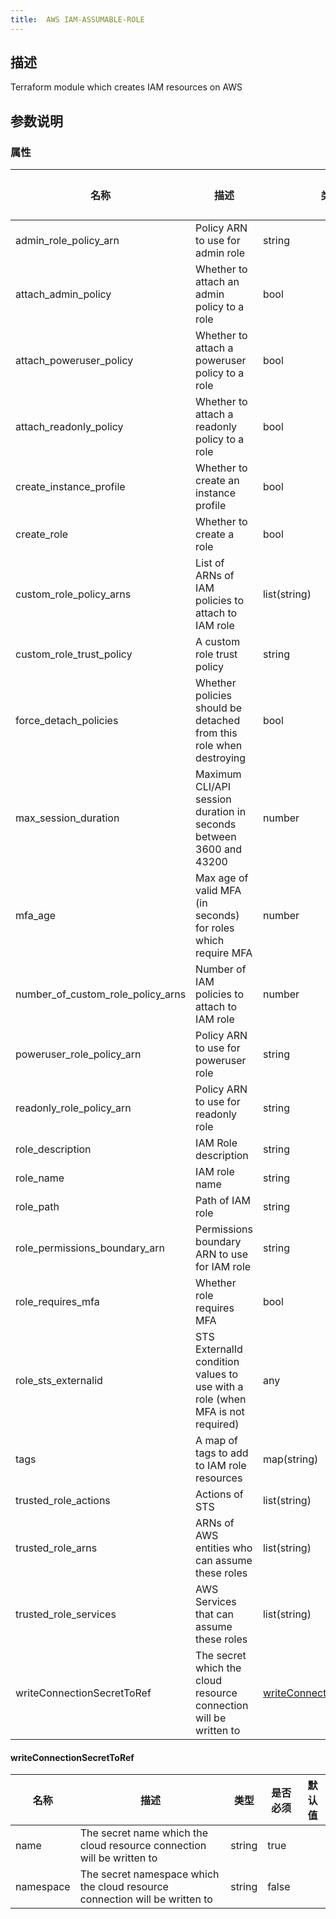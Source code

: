 ```yaml
---
title:  AWS IAM-ASSUMABLE-ROLE
---
```


## 描述

Terraform module which creates IAM resources on AWS

## 参数说明


### 属性

 名称 | 描述 | 类型 | 是否必须 | 默认值 
 ------------ | ------------- | ------------- | ------------- | ------------- 
 admin_role_policy_arn | Policy ARN to use for admin role | string | false |  
 attach_admin_policy | Whether to attach an admin policy to a role | bool | false |  
 attach_poweruser_policy | Whether to attach a poweruser policy to a role | bool | false |  
 attach_readonly_policy | Whether to attach a readonly policy to a role | bool | false |  
 create_instance_profile | Whether to create an instance profile | bool | false |  
 create_role | Whether to create a role | bool | false |  
 custom_role_policy_arns | List of ARNs of IAM policies to attach to IAM role | list(string) | false |  
 custom_role_trust_policy | A custom role trust policy | string | false |  
 force_detach_policies | Whether policies should be detached from this role when destroying | bool | false |  
 max_session_duration | Maximum CLI/API session duration in seconds between 3600 and 43200 | number | false |  
 mfa_age | Max age of valid MFA (in seconds) for roles which require MFA | number | false |  
 number_of_custom_role_policy_arns | Number of IAM policies to attach to IAM role | number | false |  
 poweruser_role_policy_arn | Policy ARN to use for poweruser role | string | false |  
 readonly_role_policy_arn | Policy ARN to use for readonly role | string | false |  
 role_description | IAM Role description | string | false |  
 role_name | IAM role name | string | false |  
 role_path | Path of IAM role | string | false |  
 role_permissions_boundary_arn | Permissions boundary ARN to use for IAM role | string | false |  
 role_requires_mfa | Whether role requires MFA | bool | false |  
 role_sts_externalid | STS ExternalId condition values to use with a role (when MFA is not required) | any | false |  
 tags | A map of tags to add to IAM role resources | map(string) | false |  
 trusted_role_actions | Actions of STS | list(string) | false |  
 trusted_role_arns | ARNs of AWS entities who can assume these roles | list(string) | false |  
 trusted_role_services | AWS Services that can assume these roles | list(string) | false |  
 writeConnectionSecretToRef | The secret which the cloud resource connection will be written to | [writeConnectionSecretToRef](#writeConnectionSecretToRef) | false |  


#### writeConnectionSecretToRef

 名称 | 描述 | 类型 | 是否必须 | 默认值 
 ------------ | ------------- | ------------- | ------------- | ------------- 
 name | The secret name which the cloud resource connection will be written to | string | true |  
 namespace | The secret namespace which the cloud resource connection will be written to | string | false |  
